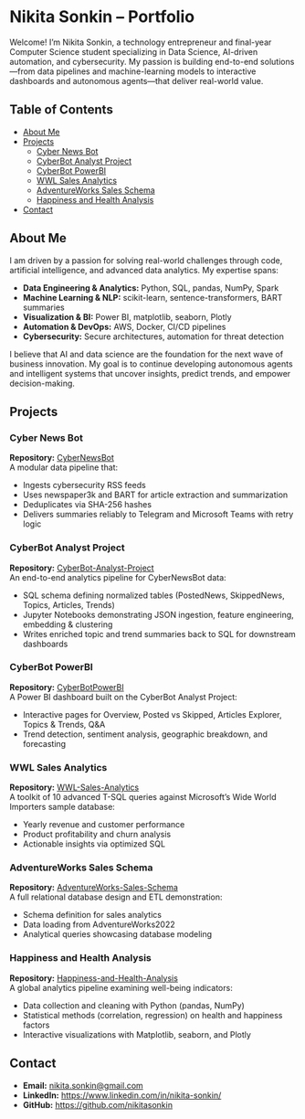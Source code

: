 # Nikita Sonkin – Portfolio

Welcome! I’m Nikita Sonkin, a technology entrepreneur and final-year Computer Science student specializing in Data Science, AI-driven automation, and cybersecurity. My passion is building end-to-end solutions—from data pipelines and machine-learning models to interactive dashboards and autonomous agents—that deliver real-world value.

## Table of Contents
- [About Me](#about-me)  
- [Projects](#projects)  
  - [Cyber News Bot](#cyber-news-bot)  
  - [CyberBot Analyst Project](#cyberbot-analyst-project)  
  - [CyberBot PowerBI](#cyberbot-powerbi)  
  - [WWL Sales Analytics](#wwl-sales-analytics)  
  - [AdventureWorks Sales Schema](#adventureworks-sales-schema)  
  - [Happiness and Health Analysis](#happiness-and-health-analysis)  
- [Contact](#contact)  

## About Me
I am driven by a passion for solving real-world challenges through code, artificial intelligence, and advanced data analytics. My expertise spans:

- **Data Engineering & Analytics:** Python, SQL, pandas, NumPy, Spark  
- **Machine Learning & NLP:** scikit-learn, sentence-transformers, BART summaries  
- **Visualization & BI:** Power BI, matplotlib, seaborn, Plotly  
- **Automation & DevOps:** AWS, Docker, CI/CD pipelines  
- **Cybersecurity:** Secure architectures, automation for threat detection  

I believe that AI and data science are the foundation for the next wave of business innovation. My goal is to continue developing autonomous agents and intelligent systems that uncover insights, predict trends, and empower decision-making.

## Projects

### Cyber News Bot
**Repository:** [CyberNewsBot](https://github.com/nikitasonkin/CyberNewsBot)  
A modular data pipeline that:
- Ingests cybersecurity RSS feeds  
- Uses newspaper3k and BART for article extraction and summarization  
- Deduplicates via SHA-256 hashes  
- Delivers summaries reliably to Telegram and Microsoft Teams with retry logic  

### CyberBot Analyst Project
**Repository:** [CyberBot-Analyst-Project](https://github.com/nikitasonkin/CyberBot-Analyst-Project)  
An end-to-end analytics pipeline for CyberNewsBot data:
- SQL schema defining normalized tables (PostedNews, SkippedNews, Topics, Articles, Trends)  
- Jupyter Notebooks demonstrating JSON ingestion, feature engineering, embedding & clustering  
- Writes enriched topic and trend summaries back to SQL for downstream dashboards  

### CyberBot PowerBI
**Repository:** [CyberBotPowerBI](https://github.com/nikitasonkin/CyberBotPowerBI/tree/main)  
A Power BI dashboard built on the CyberBot Analyst Project:
- Interactive pages for Overview, Posted vs Skipped, Articles Explorer, Topics & Trends, Q&A  
- Trend detection, sentiment analysis, geographic breakdown, and forecasting  

### WWL Sales Analytics
**Repository:** [WWL-Sales-Analytics](https://github.com/nikitasonkin/WWL-Sales-Analytics)  
A toolkit of 10 advanced T-SQL queries against Microsoft’s Wide World Importers sample database:
- Yearly revenue and customer performance  
- Product profitability and churn analysis  
- Actionable insights via optimized SQL  

### AdventureWorks Sales Schema
**Repository:** [AdventureWorks-Sales-Schema](https://github.com/nikitasonkin/AdventureWorks-Sales-Schema-)  
A full relational database design and ETL demonstration:
- Schema definition for sales analytics  
- Data loading from AdventureWorks2022  
- Analytical queries showcasing database modeling  

### Happiness and Health Analysis
**Repository:** [Happiness-and-Health-Analysis](https://github.com/nikitasonkin/-Happiness-and-Health-Analysis)  
A global analytics pipeline examining well-being indicators:
- Data collection and cleaning with Python (pandas, NumPy)  
- Statistical methods (correlation, regression) on health and happiness factors  
- Interactive visualizations with Matplotlib, seaborn, and Plotly  

## Contact
- **Email:** nikita.sonkin@gmail.com  
- **LinkedIn:** https://www.linkedin.com/in/nikita-sonkin/  
- **GitHub:** https://github.com/nikitasonkin  
